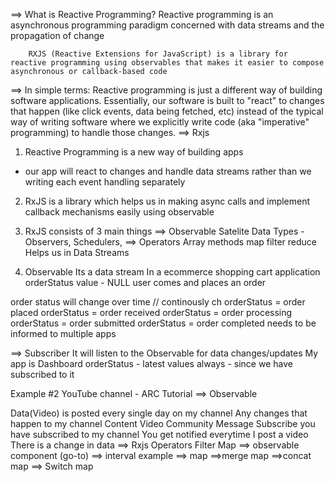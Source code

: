 ==> What is Reactive Programming?
        Reactive programming is an asynchronous programming paradigm concerned with data streams and the propagation of change

        RXJS (Reactive Extensions for JavaScript) is a library for reactive programming using observables that makes it easier to compose asynchronous or callback-based code

==> In simple terms:
        Reactive programming is just a different way of building software applications.
        Essentially, our software is built to "react" to changes that happen (like click events, data being fetched, etc) instead of the typical way of writing software where we explicitly write code (aka "imperative" programming) to handle those changes.
==> Rxjs 

1. Reactive Programming is a new way of building apps
- our app will react to changes and handle data streams rather than we writing each event handling separately
2. RxJS is a library which helps us in making async calls and implement callback mechanisms easily using observable
3. RxJS consists of 3 main things
==> Observable
    Satelite Data Types - Observers, Schedulers,
==> Operators
        Array methods
            map
            filter
            reduce
Helps us in Data Streams

4. Observable
Its a data stream
In a ecommerce shopping cart application
orderStatus value - NULL user comes and places an order

order status will change over time // continously ch
orderStatus = order placed
orderStatus = order received
orderStatus = order processing
orderStatus = order submitted
orderStatus = order completed
needs to be informed to multiple apps

==> Subscriber
It will listen to the Observable for data changes/updates
My app is Dashboard
orderStatus - latest values always - since we have subscribed to it

Example #2
YouTube channel - ARC Tutorial
==> Observable

Data(Video) is posted every single day on my channel
Any changes that happen to my channel
Content
Video
Community Message
Subscribe
you have subscribed to my channel
You get notified everytime I post a video
There is a change in data
==> Rxjs Operators 
    Filter 
    Map
 ==> observable component (go-to)
==> interval example 
==> map
==>merge map
==>concat map
==> Switch map




